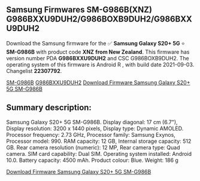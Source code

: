 <h2>Samsung Firmwares SM-G986B(XNZ) G986BXXU9DUH2/G986BOXB9DUH2/G986BXXU9DUH2</h2>
Download the Samsung firmware for the ✅ <strong>Samsung Galaxy S20+ 5G </strong> ⭐ <strong>SM-G986B</strong> with product code <strong>XNZ</strong> <strong> from New Zealand</strong>. This firmware has version number PDA <strong>G986BXXU9DUH2</strong> and CSC G986BOXB9DUH2. The operating system of this firmware is Android R , with build date 2021-09-03. Changelist <strong>22307792</strong>.


[SM-G986B](https://samfirm.shop/samsung/model/SM-G986B)
[G986BXXU9DUH2](https://samfirm.shop/samsung/pda/G986BXXU9DUH2)
[Download Firmware Samsung Galaxy S20+ 5G SM-G986B](https://samfirm.shop/samsung/firmware/454144)
<h2>Summary description:</h2>
<p>Samsung Galaxy S20+ 5G SM-G986B. Display diagonal: 17 cm (6.7"), Display resolution: 3200 x 1440 pixels, Display type: Dynamic AMOLED. Processor frequency: 2.73 GHz, Processor family: Samsung Exynos, Processor model: 990. RAM capacity: 12 GB, Internal storage capacity: 512 GB. Rear camera resolution (numeric): 12 MP, Rear camera type: Quad camera. SIM card capability: Dual SIM. Operating system installed: Android 10.0. Battery capacity: 4500 mAh. Product colour: Blue. Weight: 186 g</p>


[Download Firmware Samsung Galaxy S20+ 5G SM-G986B](https://samfirm.shop/samsung/firmware/454144)
